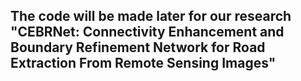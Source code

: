 ## The code will be made later for our research "CEBRNet: Connectivity Enhancement and Boundary Refinement Network for Road Extraction From Remote Sensing Images"
